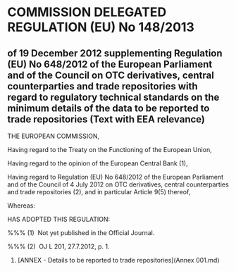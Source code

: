 # COMMISSION DELEGATED REGULATION (EU) No 148/2013

## of 19 December 2012 supplementing Regulation (EU) No 648/2012 of the European Parliament and of the Council on OTC derivatives, central counterparties and trade repositories with regard to regulatory technical standards on the minimum details of the data to be reported to trade repositories (Text with EEA relevance)

THE EUROPEAN COMMISSION,

Having regard to the Treaty on the Functioning of the European Union,

Having regard to the opinion of the European Central Bank (1),

Having regard to Regulation (EU) No 648/2012 of the European Parliament and of the Council of 4 July 2012 on OTC derivatives, central counterparties and trade repositories (2), and in particular Article 9(5) thereof,

Whereas:

HAS ADOPTED THIS REGULATION:

%%% (1)  Not yet published in the Official Journal.

%%% (2)  OJ L 201, 27.7.2012, p. 1.

1. [ANNEX - Details to be reported to trade repositories](Annex 001.md)
